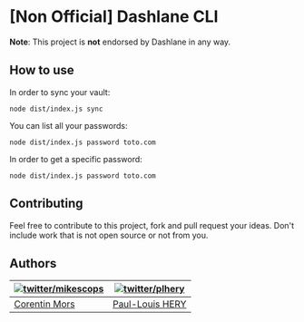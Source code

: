 # [Non Official] Dashlane CLI

**Note**: This project is **not** endorsed by Dashlane in any way.

## How to use

In order to sync your vault:

```
node dist/index.js sync
```

You can list all your passwords:

```
node dist/index.js password toto.com
```

In order to get a specific password:

```
node dist/index.js password toto.com
```

## Contributing

Feel free to contribute to this project, fork and pull request your ideas.
Don't include work that is not open source or not from you.

## Authors

| [![twitter/mikescops](https://avatars0.githubusercontent.com/u/4266283?s=100&v=4)](http://twitter.com/mikescops 'Follow @mikescops on Twitter') | [![twitter/plhery](https://avatars.githubusercontent.com/u/4018426?s=100&v=4)](http://twitter.com/plhery 'Follow @plhery on Twitter') |
| ----------------------------------------------------------------------------------------------------------------------------------------------- | ------------------------------------------------------------------------------------------------------------------------------------- |
| [Corentin Mors](https://pixelswap.fr/)                                                                                                          | [Paul-Louis HERY](http://twitter.com/plhery)                                                                                          |
